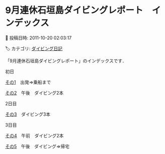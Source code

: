 # 9月連休石垣島ダイビングレポート　インデックス

📅 投稿日時: 2011-10-20 02:03:17

🏷️ カテゴリ: [ダイビング日記](ce3a7a8d424d112fce83ee85c81a0e344.md)

「9月連休石垣島ダイビングレポート」のインデックスです．





初日


[その1](ef973146d1b9e98a9b0da9fd85819f10e.md)　出発⇒乗船まで


[その2](e39408587711f6b9ba1518d2e381fbf76.md)　午後　ダイビング2本





2日目


[その3](e3db24bfafd53487029b5979b2628d457.md)　ダイビング3本





3日目


[その4](e2f87f62f5e806d1a67821b0d9d6b1833.md)　午前　ダイビング2本


[その5](ec4cbc1b369f919f9facffadccbffd811.md)　午後　ダイビング⇒帰宅
